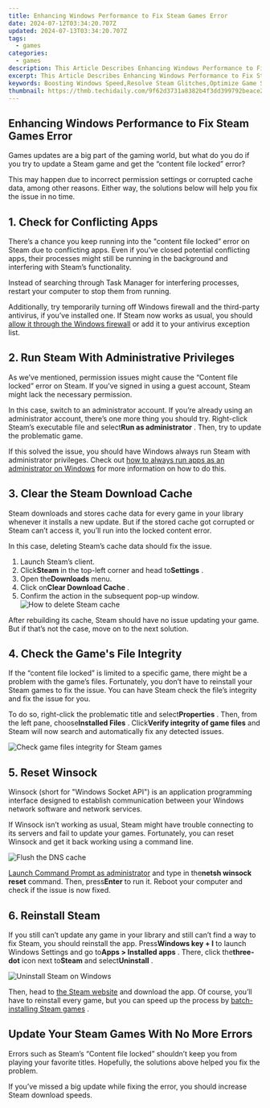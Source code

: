 ```yaml
---
title: Enhancing Windows Performance to Fix Steam Games Error
date: 2024-07-12T03:34:20.707Z
updated: 2024-07-13T03:34:20.707Z
tags:
  - games
categories:
  - games
description: This Article Describes Enhancing Windows Performance to Fix Steam Games Error
excerpt: This Article Describes Enhancing Windows Performance to Fix Steam Games Error
keywords: Boosting Windows Speed,Resolve Steam Glitches,Optimize Game Stability,Tweak Windows Settings,Enhance Gaming Experience,Fix Steam Errors,Improve System Performance
thumbnail: https://thmb.techidaily.com/9f62d3731a8382b4f3dd399792beace27de12660de659b232891d22eb2e884d9.jpg
---
```


## Enhancing Windows Performance to Fix Steam Games Error

 Games updates are a big part of the gaming world, but what do you do if you try to update a Steam game and get the “content file locked” error?

 This may happen due to incorrect permission settings or corrupted cache data, among other reasons. Either way, the solutions below will help you fix the issue in no time.

## 1\. Check for Conflicting Apps

 There’s a chance you keep running into the "content file locked” error on Steam due to conflicting apps. Even if you’ve closed potential conflicting apps, their processes might still be running in the background and interfering with Steam’s functionality.

 Instead of searching through Task Manager for interfering processes, restart your computer to stop them from running.

 Additionally, try temporarily turning off Windows firewall and the third-party antivirus, if you’ve installed one. If Steam now works as usual, you should [allow it through the Windows firewall](https://www.makeuseof.com/how-to-allow-apps-windows-firewall/) or add it to your antivirus exception list.

## 2\. Run Steam With Administrative Privileges

 As we’ve mentioned, permission issues might cause the “Content file locked” error on Steam. If you’ve signed in using a guest account, Steam might lack the necessary permission.

 In this case, switch to an administrator account. If you’re already using an administrator account, there’s one more thing you should try. Right-click Steam’s executable file and select**Run as administrator** . Then, try to update the problematic game.

 If this solved the issue, you should have Windows always run Steam with administrator privileges. Check out [how to always run apps as an administrator on Windows](https://www.makeuseof.com/tag/always-run-apps-administrator-windows/) for more information on how to do this.

## 3\. Clear the Steam Download Cache

 Steam downloads and stores cache data for every game in your library whenever it installs a new update. But if the stored cache got corrupted or Steam can’t access it, you’ll run into the locked content error.

 In this case, deleting Steam’s cache data should fix the issue.

1. Launch Steam’s client.
2. Click**Steam** in the top-left corner and head to**Settings** .
3. Open the**Downloads** menu.
4. Click on**Clear Download Cache** .
5. Confirm the action in the subsequent pop-up window.  
![How to delete Steam cache](https://static1.makeuseofimages.com/wordpress/wp-content/uploads/2023/08/delete-cache-1.jpg)

 After rebuilding its cache, Steam should have no issue updating your game. But if that’s not the case, move on to the next solution.

## 4\. Check the Game's File Integrity

 If the “content file locked” is limited to a specific game, there might be a problem with the game’s files. Fortunately, you don’t have to reinstall your Steam games to fix the issue. You can have Steam check the file’s integrity and fix the issue for you.

 To do so, right-click the problematic title and select**Properties** . Then, from the left pane, choose**Installed Files** . Click**Verify integrity of game files** and Steam will now search and automatically fix any detected issues.

![Check game files integrity for Steam games](https://static1.makeuseofimages.com/wordpress/wp-content/uploads/2023/08/check-files-1.jpg)

## 5\. Reset Winsock

 Winsock (short for "Windows Socket API") is an application programming interface designed to establish communication between your Windows network software and network services.

 If Winsock isn’t working as usual, Steam might have trouble connecting to its servers and fail to update your games. Fortunately, you can reset Winsock and get it back working using a command line.

![Flush the DNS cache](https://static1.makeuseofimages.com/wordpress/wp-content/uploads/2023/01/network-reset-command-1.jpg)

[Launch Command Prompt as administrator](http://makeuseof.com/windows-run-command-prompt-admin/) and type in the**netsh winsock reset** command. Then, press**Enter** to run it. Reboot your computer and check if the issue is now fixed.

## 6\. Reinstall Steam

 If you still can’t update any game in your library and still can’t find a way to fix Steam, you should reinstall the app. Press**Windows key + I** to launch Windows Settings and go to**Apps > Installed apps** . There, click the**three-dot** icon next to**Steam** and select**Uninstall** .

![Uninstall Steam on Windows](https://static1.makeuseofimages.com/wordpress/wp-content/uploads/2023/08/uninstall-steam-1.jpg)

 Then, head to [the Steam website](https://store.steampowered.com/) and download the app. Of course, you’ll have to reinstall every game, but you can speed up the process by [batch-installing Steam games](https://www.makeuseof.com/tag/its-easy-to-batch-install-and-uninstall-steam-games/) .

## Update Your Steam Games With No More Errors

 Errors such as Steam’s “Content file locked” shouldn’t keep you from playing your favorite titles. Hopefully, the solutions above helped you fix the problem.

 If you’ve missed a big update while fixing the error, you should increase Steam download speeds.


<ins class="adsbygoogle"
     style="display:block"
     data-ad-format="autorelaxed"
     data-ad-client="ca-pub-7571918770474297"
     data-ad-slot="1223367746"></ins>



<ins class="adsbygoogle"
     style="display:block"
     data-ad-client="ca-pub-7571918770474297"
     data-ad-slot="8358498916"
     data-ad-format="auto"
     data-full-width-responsive="true"></ins>




